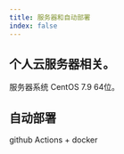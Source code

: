 ```yaml
---
title: 服务器和自动部署
index: false
---
```


## 个人云服务器相关。

服务器系统 CentOS 7.9 64位。


## 自动部署

github Actions + docker
